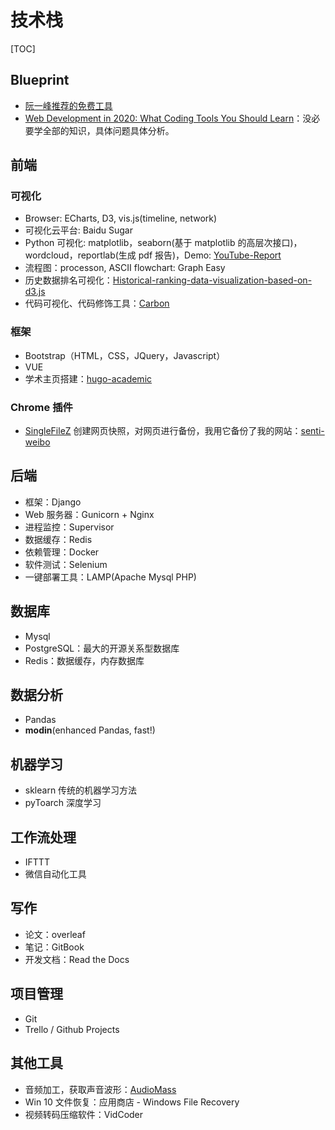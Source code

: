 # 技术栈

[TOC]

## Blueprint

* [阮一峰推荐的免费工具](https://github.com/ruanyf/weekly/blob/master/docs/free-software.md)
* [Web Development in 2020: What Coding Tools You Should Learn](https://www.freecodecamp.org/news/web-development-2020/)：没必要学全部的知识，具体问题具体分析。

## 前端

### 可视化

* Browser: ECharts, D3, vis.js(timeline, network)
* 可视化云平台: Baidu Sugar
* Python 可视化: matplotlib，seaborn(基于 matplotlib 的高层次接口)，wordcloud，reportlab(生成 pdf 报告)，Demo: [YouTube-Report](https://github.com/A3M4/YouTube-Report)
* 流程图：processon, ASCII flowchart: Graph Easy
* 历史数据排名可视化：[Historical-ranking-data-visualization-based-on-d3.js](https://github.com/Jannchie/Historical-ranking-data-visualization-based-on-d3.js)
* 代码可视化、代码修饰工具：[Carbon](https://carbon.now.sh/)

### 框架

* Bootstrap（HTML，CSS，JQuery，Javascript）
* VUE
* 学术主页搭建：[hugo-academic](https://github.com/gcushen/hugo-academic)

### Chrome 插件

* [SingleFileZ](https://chrome.google.com/webstore/detail/singlefilez/offkdfbbigofcgdokjemgjpdockaafjg) 创建网页快照，对网页进行备份，我用它备份了我的网站：[senti-weibo](http://sentiweibo.top/)

## 后端

* 框架：Django
* Web 服务器：Gunicorn + Nginx 
* 进程监控：Supervisor
* 数据缓存：Redis
* 依赖管理：Docker
* 软件测试：Selenium
* 一键部署工具：LAMP(Apache Mysql PHP)

## 数据库

* Mysql
* PostgreSQL：最大的开源关系型数据库
* Redis：数据缓存，内存数据库

## 数据分析

* Pandas
* **modin**(enhanced Pandas, fast!)

## 机器学习

* sklearn 传统的机器学习方法
* pyToarch 深度学习

## 工作流处理

* IFTTT
* 微信自动化工具

## 写作

* 论文：overleaf
* 笔记：GitBook
* 开发文档：Read the Docs

## 项目管理

* Git
* Trello / Github Projects

## 其他工具

* 音频加工，获取声音波形：[AudioMass](https://audiomass.co/)
* Win 10 文件恢复：应用商店 - Windows File Recovery
* 视频转码压缩软件：VidCoder





